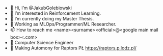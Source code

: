 - 👋 Hi, I’m @JakubGolebiowski
- 👀 I’m interested in Reinforcement Learning.
- 🌱 I’m currently doing my Master Thesis. 
- 💞️ Working as MLOps/Programmer/ML Researcher.
- 📫 How to reach me \<name\>\<surname\>\<official\>@\<google main mail box\>\<.com\>
- 🎒 Computer Science Engineer
- :car: Making Automony for Raptors PŁ https://raptors.p.lodz.pl/
<!---
JakubGolebiowski/JakubGolebiowski is a ✨ special ✨ repository because its `README.md` (this file) appears on your GitHub profile.
You can click the Preview link to take a look at your changes.
--->
